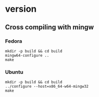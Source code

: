 # version

## Cross compiling with mingw

### Fedora

```
mkdir -p build && cd build
mingw64-configure ..
make
```

### Ubuntu

```
mkdir -p build && cd build
../configure --host=x86_64-w64-mingw32
make
```

